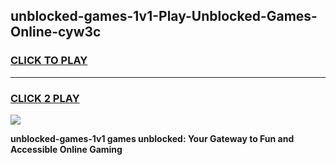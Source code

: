 
## unblocked-games-1v1-Play-Unblocked-Games-Online-cyw3c
<h3>
<a href="https://premium76.site?title=unblocked-games-1v1&ref=24A">CLICK TO PLAY</a></h3>
<hr>

<h3>
<a href="https://premium76.site?title=unblocked-games-1v1&ref=24A">CLICK 2 PLAY</a>
  
</h3>

<a href="https://premium76.site?title=unblocked-games-1v1&ref=24A"><img src="https://clearcache.store/games.png"></a>


**unblocked-games-1v1 games unblocked: Your Gateway to Fun and Accessible Online Gaming**
